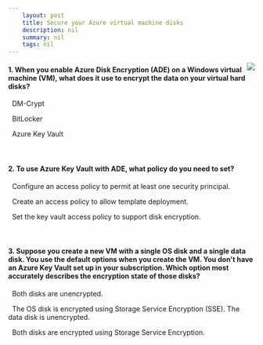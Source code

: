 ```yaml
---
    layout: post
    title: Secure your Azure virtual machine disks 
    description: nil
    summary: nil
    tags: nil
---
```



 <a target="_blank" href="https://docs.microsoft.com/en-us/learn/modules/secure-your-azure-virtual-machine-disks/7-knowledge-check/"><i class="fas fa-external-link-alt"></i> </a>
 <img align="right" src="https://docs.microsoft.com/en-us/learn/achievements/secure-your-azure-virtual-machine-disks.svg">
####  1. When you enable Azure Disk Encryption (ADE) on a Windows virtual machine (VM), what does it use to encrypt the data on your virtual hard disks?


<i class='far fa-square'></i> &nbsp;&nbsp;DM-Crypt

<i class='fas fa-check-square' style='color: Dodgerblue;'></i> &nbsp;&nbsp;BitLocker

<i class='far fa-square'></i> &nbsp;&nbsp;Azure Key Vault
<br />
<br />
<br />

####  2. To use Azure Key Vault with ADE, what policy do you need to set?


<i class='far fa-square'></i> &nbsp;&nbsp;Configure an access policy to permit at least one security principal.

<i class='far fa-square'></i> &nbsp;&nbsp;Create an access policy to allow template deployment.

<i class='fas fa-check-square' style='color: Dodgerblue;'></i> &nbsp;&nbsp;Set the key vault access policy to support disk encryption.
<br />
<br />
<br />

####  3. Suppose you create a new VM with a single OS disk and a single data disk. You use the default options when you create the VM. You don't have an Azure Key Vault set up in your subscription. Which option most accurately describes the encryption state of those disks?


<i class='far fa-square'></i> &nbsp;&nbsp;Both disks are unencrypted.

<i class='far fa-square'></i> &nbsp;&nbsp;The OS disk is encrypted using Storage Service Encryption (SSE). The data disk is unencrypted.

<i class='fas fa-check-square' style='color: Dodgerblue;'></i> &nbsp;&nbsp;Both disks are encrypted using Storage Service Encryption.
<br />
<br />
<br />
